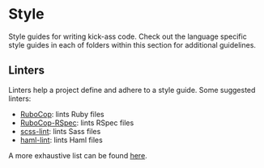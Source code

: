 Style
======

Style guides for writing kick-ass code. Check out the language specific style
guides in each of folders within this section for additional guidelines.

Linters
------------

Linters help a project define and adhere to a style guide. Some suggested linters:

- [RuboCop](https://github.com/bbatsov/rubocop): lints Ruby files
- [RuboCop-RSpec](https://github.com/nevir/rubocop-rspec): lints RSpec files
- [scss-lint](https://github.com/brigade/scss-lint): lints Sass files
- [haml-lint](https://github.com/brigade/haml-lint): lints Haml files

A more exhaustive list can be found [here](https://github.com/brigade/overcommit/blob/master/config/default.yml).
